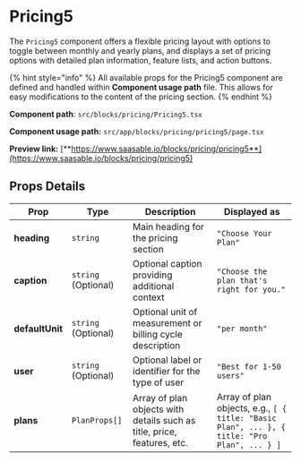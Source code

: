 # Pricing5

The `Pricing5` component offers a flexible pricing layout with options to toggle between monthly and yearly plans, and displays a set of pricing options with detailed plan information, feature lists, and action buttons.

{% hint style="info" %}
All available props for the Pricing5 component are defined and handled within **Component usage path** file. This allows for easy modifications to the content of the pricing section.
{% endhint %}

**Component path**: `src/blocks/pricing/Pricing5.tsx`

**Component usage path:**  `src/app/blocks/pricing/pricing5/page.tsx`

**Preview link:** [**https://www.saasable.io/blocks/pricing/pricing5**](https://www.saasable.io/blocks/pricing/pricing5)

## Props Details

| Prop            | Type                | Description                                                             | Displayed as                                                                                |
| --------------- | ------------------- | ----------------------------------------------------------------------- | ------------------------------------------------------------------------------------------- |
| **heading**     | `string`            | Main heading for the pricing section                                    | `"Choose Your Plan"`                                                                        |
| **caption**     | `string` (Optional) | Optional caption providing additional context                           | `"Choose the plan that's right for you."`                                                   |
| **defaultUnit** | `string` (Optional) | Optional unit of measurement or billing cycle description               | `"per month"`                                                                               |
| **user**        | `string` (Optional) | Optional label or identifier for the type of user                       | `"Best for 1-50 users"`                                                                     |
| **plans**       | `PlanProps[]`       | Array of plan objects with details such as title, price, features, etc. | Array of plan objects, e.g., `[ { title: "Basic Plan", ... }, { title: "Pro Plan", ... } ]` |

